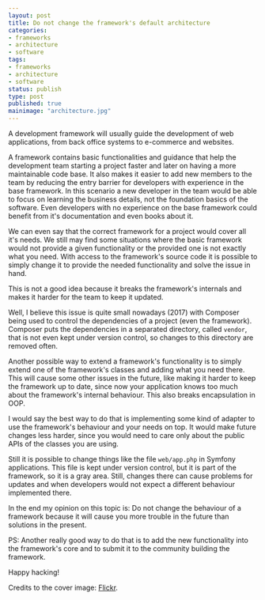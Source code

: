```yaml
---
layout: post
title: Do not change the framework's default architecture
categories:
- frameworks
- architecture
- software
tags:
- frameworks
- architecture
- software
status: publish
type: post
published: true
mainimage: "architecture.jpg"
---
```


A development framework will usually guide the development of web applications,
from back office systems to e-commerce and websites.

A framework contains basic functionalities and guidance that help the
development team starting a project faster and later on having a more maintainable
code base. It also makes it easier to add new members to the team by reducing
the entry barrier for developers with experience in the base framework. In this
scenario a new developer in the team would be able to focus on learning the
business details, not the foundation basics of the software. Even developers
with no experience on the base framework could benefit from it's documentation
and even books about it.

We can even say that the correct framework for a project would cover all it's
needs. We still may find some situations where the basic framework would not
provide a given functionality or the provided one is not exactly what you need.
With access to the framework's source code it is possible to simply change it
to provide the needed functionality and solve the issue in hand.

This is not a good idea because it breaks the framework's internals and makes it
harder for the team to keep it updated.

Well, I believe this issue is quite small nowadays (2017) with Composer being
used to control the dependencies of a project (even the framework). Composer
puts the dependencies in a separated directory, called `vendor`, that is not
even kept under version control, so changes to this directory are removed often.

Another possible way to extend a framework's functionality is to simply extend
one of the framework's classes and adding what you need there. This will cause
some other issues in the future, like making it harder to keep the framework
up to date, since now your application knows too much about the framework's
internal behaviour. This also breaks encapsulation in OOP.

I would say the best way to do that is implementing some kind of adapter to use
the framework's behaviour and your needs on top. It would make future changes
less harder, since you would need to care only about the public APIs of the
classes you are using.

Still it is possible to change things like the file `web/app.php` in Symfony
applications. This file is kept under version control, but it is part of the
framework, so it is a gray area. Still, changes there can cause problems for
updates and when developers would not expect a different behaviour implemented
there.

In the end my opinion on this topic is: Do not change the behaviour of a
framework because it will cause you more trouble in the future than solutions in
the present.

PS: Another really good way to do that is to add the new functionality into the
framework's core and to submit it to the community building the framework.

Happy hacking!

Credits to the cover image: [Flickr](https://www.flickr.com/photos/joeshlabotnik/3707230247/).
